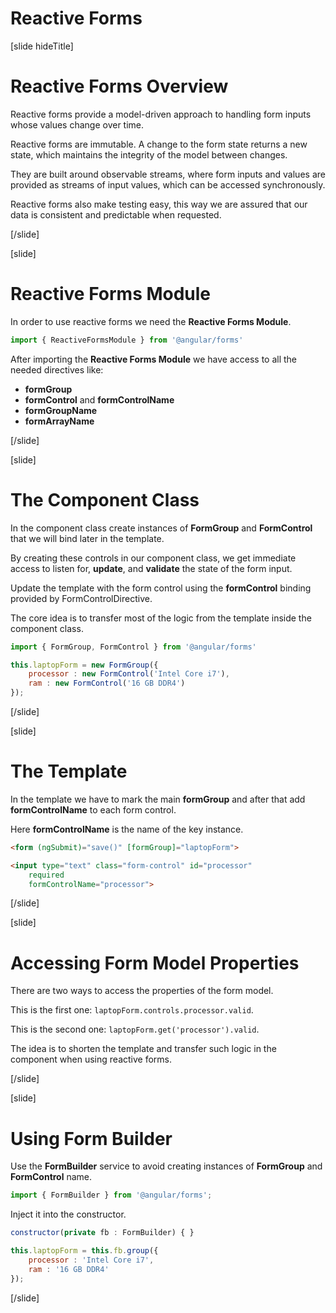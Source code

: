 # Reactive Forms

[slide hideTitle]

# Reactive Forms Overview

Reactive forms provide a model-driven approach to handling form inputs whose values change over time.

Reactive forms are immutable. A change to the form state returns a new state, which maintains the integrity of the model between changes. 

They are built around observable streams, where form inputs and values are provided as streams of input values, which can be accessed synchronously.

Reactive forms also make testing easy, this way we are assured that our data is consistent and predictable when requested.

[/slide]

[slide]

# Reactive Forms Module

In order to use reactive forms we need the **Reactive Forms Module**.

```js
import { ReactiveFormsModule } from '@angular/forms'
```

After importing the **Reactive Forms Module** we have access to all the needed directives like:
- **formGroup**
- **formControl** and **formControlName**
- **formGroupName**
- **formArrayName**

[/slide]

[slide]

# The Component Class

In the component class create instances of **FormGroup** and **FormControl** that we will bind later in the template.

By creating these controls in our component class, we get immediate access to listen for, **update**, and **validate** the state of the form input.

Update the template with the form control using the **formControl** binding provided by FormControlDirective.

The core idea is to transfer most of the logic from the template inside the component class.

```js
import { FormGroup, FormControl } from '@angular/forms'
```

```js
this.laptopForm = new FormGroup({
    processor : new FormControl('Intel Core i7'),
    ram : new FormControl('16 GB DDR4')
});
```

[/slide]

[slide]

# The Template

In the template we have to mark the main **formGroup** and after that add **formControlName** to each form control.

Here **formControlName** is the name of the key instance.

```html
<form (ngSubmit)="save()" [formGroup]="laptopForm">
```

```html
<input type="text" class="form-control" id="processor"
    required
    formControlName="processor">
```

[/slide]

[slide]

# Accessing Form Model Properties

There are two ways to access the properties of the form model.

This is the first one: `laptopForm.controls.processor.valid`.

This is the second one: `laptopForm.get('processor').valid`.

The idea is to shorten the template and transfer such logic in the component when using reactive forms.

[/slide]

[slide]

# Using Form Builder

Use the **FormBuilder** service to avoid creating instances of **FormGroup** and **FormControl** name.

```js
import { FormBuilder } from '@angular/forms';
```

Inject it into the constructor.

```js
constructor(private fb : FormBuilder) { }
```

```js
this.laptopForm = this.fb.group({
    processor : 'Intel Core i7',
    ram : '16 GB DDR4'
});
```

[/slide]